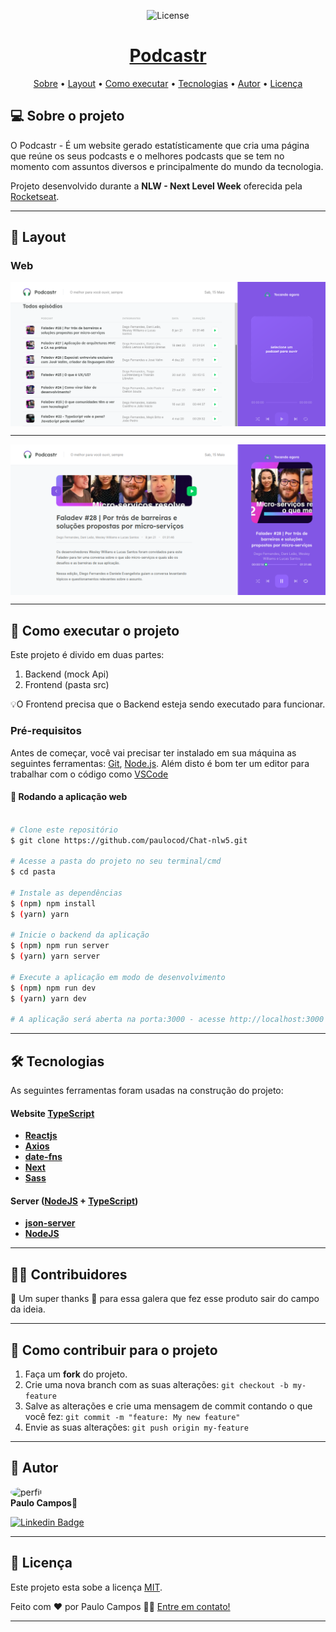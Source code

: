 
<p align="center">
   <img alt="License" src="https://img.shields.io/badge/license-MIT-brightgreen">
   <a href="https://github.com/tgmarinho/README-ecoleta/stargazers"></p>

<h1 align="center">
Podcastr
</h1>

<p align="center">
 <a href="#-sobre-o-projeto">Sobre</a> •
 <a href="#-layout">Layout</a> • 
 <a href="#-como-executar-o-projeto">Como executar</a> • 
 <a href="#-tecnologias">Tecnologias</a> • 
 <a href="#-autor">Autor</a> • 
 <a href="#user-content--licença">Licença</a>
</p>


## 💻 Sobre o projeto

O Podcastr - É um website gerado estatísticamente que cria uma página que reúne os seus podcasts e o melhores podcasts que se tem no momento com assuntos diversos e principalmente do mundo da tecnologia.

Projeto desenvolvido durante a **NLW - Next Level Week** oferecida pela [Rocketseat](https://blog.rocketseat.com.br/primeira-next-level-week/).


---

## 🎨 Layout

### Web

<p align="center" style="display: flex; align-items: flex-start; justify-content: center;">
  <img alt="Podcastr" title="Podcastr" src="./.github/logo1.png" width="720px">
  <hr>
  <p align="center" style="display: flex; align-items: flex-start; justify-content: center;">
  <img alt="Podcastr" title="Podcastr" src="./.github/logo2.png" width="720px">
</p>

---

## 🚀 Como executar o projeto

Este projeto é divido em duas partes:
1. Backend (mock Api) 
2. Frontend (pasta src)

💡O Frontend precisa que o Backend esteja sendo executado para funcionar.

### Pré-requisitos

Antes de começar, você vai precisar ter instalado em sua máquina as seguintes ferramentas:
[Git](https://git-scm.com), [Node.js](https://nodejs.org/en/). 
Além disto é bom ter um editor para trabalhar com o código como [VSCode](https://code.visualstudio.com/)
#### 🧭 Rodando a aplicação web

```bash

# Clone este repositório
$ git clone https://github.com/paulocod/Chat-nlw5.git

# Acesse a pasta do projeto no seu terminal/cmd
$ cd pasta

# Instale as dependências
$ (npm) npm install 
$ (yarn) yarn

# Inicie o backend da aplicação
$ (npm) npm run server
$ (yarn) yarn server

# Execute a aplicação em modo de desenvolvimento
$ (npm) npm run dev
$ (yarn) yarn dev

# A aplicação será aberta na porta:3000 - acesse http://localhost:3000

```

---

## 🛠 Tecnologias

As seguintes ferramentas foram usadas na construção do projeto:

#### **Website**   [TypeScript](https://www.typescriptlang.org/)

-   **[Reactjs](https://pt-br.reactjs.org/)**
-   **[Axios](https://github.com/axios/axios)**
-   **[date-fns](https://date-fns.org/)**
-   **[Next](https://nextjs.org/)**
-   **[Sass](https://sass-lang.com/)**

#### **Server**  ([NodeJS](https://nodejs.org/en/)  +  [TypeScript](https://www.typescriptlang.org/))

-   **[json-server](https://www.npmjs.com/package/json-server)**
-   **[NodeJS](https://nodejs.org/en/)**
---

## 👨‍💻 Contribuidores

💜 Um super thanks 👏 para essa galera que fez esse produto sair do campo da ideia.

---

## 💪 Como contribuir para o projeto

1. Faça um **fork** do projeto.
2. Crie uma nova branch com as suas alterações: `git checkout -b my-feature`
3. Salve as alterações e crie uma mensagem de commit contando o que você fez: `git commit -m "feature: My new feature"`
4. Envie as suas alterações: `git push origin my-feature`

---

## 🦸 Autor
 <img style="border-radius: 50%;" src="https://avatars.githubusercontent.com/u/53629713?v=4" width="100px;" alt="perfil"/>
 <br />
 <b>Paulo Campos🚀</b>
 <br />

[![Linkedin Badge](https://img.shields.io/badge/-Paulo-blue?style=flat-square&logo=Linkedin&logoColor=white&link=https://www.linkedin.com/in/paulovcampos/)](https://www.linkedin.com/in/paulovcampos/)

---

## 📝 Licença

Este projeto esta sobe a licença [MIT](./LICENSE).

Feito com ❤️ por Paulo Campos 👋🏽 [Entre em contato!](https://www.linkedin.com/in/paulovcampos/)

---